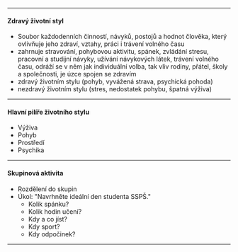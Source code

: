 
---
#### Zdravý životní styl
* Soubor každodenních činností, návyků, postojů a hodnot člověka, který ovlivňuje jeho zdraví, vztahy, práci i trávení volného času
* zahrnuje stravování, pohybovou aktivitu, spánek, zvládání stresu, pracovní a studijní návyky, užívání návykových látek, trávení volného času, odráží se v něm jak individuální volba, tak vliv rodiny, přátel, školy a společnosti, je úzce spojen se zdravím
* zdravý životním stylu (pohyb, vyvážená strava, psychická pohoda)
* nezdravý životním stylu (stres, nedostatek pohybu, špatná výživa)
---
#### Hlavní pilíře životního stylu
* Výživa
* Pohyb
* Prostředí
* Psychika
---
#### Skupinová aktivita
* Rozdělení do skupin
* Úkol: "Navrhněte ideální den studenta SSPŠ."
	* Kolik spánku?
	* Kolik hodin učení?
	* Kdy a co jíst?
	* Kdy sport?
	* Kdy odpočinek?
---
